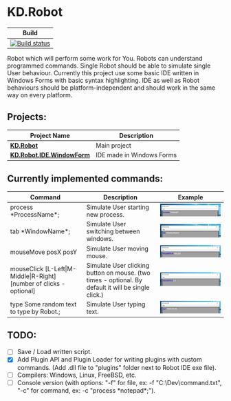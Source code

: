 KD.Robot
===

|Build|
|-----|
|[![Build status](https://ci.appveyor.com/api/projects/status/github/Sejoslaw/KD.Robot?svg=true)](https://ci.appveyor.com/api/projects/status/github/Sejoslaw/KD.Robot?svg=true)|

Robot which will perform some work for You. Robots can understand programmed commands. Single Robot should be able to simulate single User behaviour. Currently this project use some basic IDE written in Windows Forms with basic syntax highlighting. IDE as well as Robot behaviours should be platform-independent and should work in the same way on every platform.

Projects:
---

Project Name | Description
-------------|-------------
**[KD.Robot](KD.Robot)** | Main project
**[KD.Robot.IDE.WindowForm](KD.Robot.IDE.WindowForm)** | IDE made in Windows Forms


Currently implemented commands:
---

Command | Description | Example
--------|-------------|---------
process \*ProcessName\*; | Simulate User starting new process. | ![](https://raw.githubusercontent.com/Sejoslaw/KD.Robot/master/img/process.PNG)
tab \*WindowName\*; | Simulate User switching between windows. | ![](https://raw.githubusercontent.com/Sejoslaw/KD.Robot/master/img/tab.PNG)
mouseMove posX posY | Simulate User moving mouse. | ![](https://raw.githubusercontent.com/Sejoslaw/KD.Robot/master/img/mouseMove.PNG)
mouseClick \[L-Left\|M-Middle\|R-Right\] [number of clicks - optional] | Simulate User clicking button on mouse. (two times - optional. By default it will be single click.) | ![](https://raw.githubusercontent.com/Sejoslaw/KD.Robot/master/img/mouseClick.PNG)
type Some random text to type by Robot.; | Simulate User typing text. | ![](https://raw.githubusercontent.com/Sejoslaw/KD.Robot/master/img/type.PNG)


TODO:
---

- [ ] Save / Load written script.
- [x] Add Plugin API and Plugin Loader for writing plugins with custom commands. (Add .dll file to "plugins" folder next to Robot IDE exe file).
- [ ] Compilers: Windows, Linux, FreeBSD, etc.
- [ ] Console version (with options: "-f" for file, ex: -f "C:\Dev\command.txt", "-c" for command, ex: -c "process \*notepad\*;").
